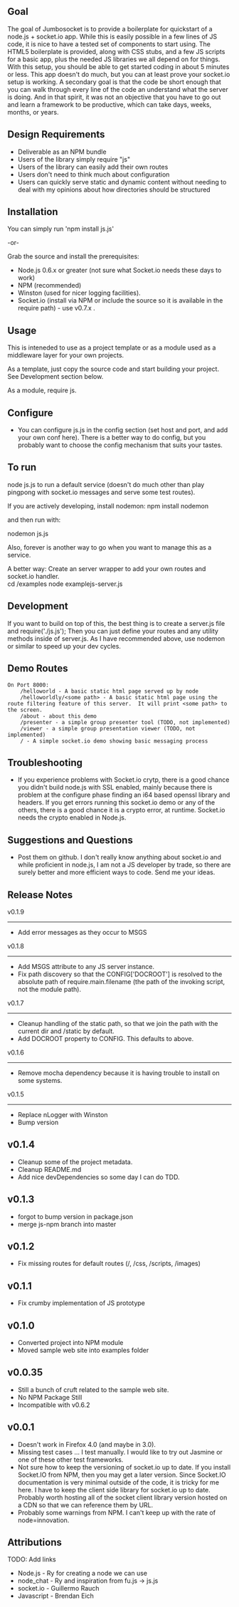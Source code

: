 ## Goal

The goal of Jumbosocket is to provide a boilerplate for quickstart of a node.js + socket.io app.  While this is easily possible in a few lines of JS code, it is nice to have a tested set of components to start using.  The HTML5 boilerplate is provided, along with CSS stubs, and a few JS scripts for a basic app, plus the needed JS libraries we all depend on for things.  With this setup, you should be able to get started coding in about 5 minutes or less.  This app doesn't do much, but you can at least prove your socket.io setup is working.  A secondary goal is that the code be short enough that you can walk through every line of the code an understand what the server is doing.  And in that spirit, it was not an objective that you have to go out and learn a framework to be productive, which can take days, weeks, months, or years.

## Design Requirements
* Deliverable as an NPM bundle
* Users of the library simply require "js"
* Users of the library can easily add their own routes
* Users don't need to think much about configuration
* Users can quickly serve static and dynamic content without needing to deal with my opinions about how directories should be structured

## Installation

You can simply run 'npm install js.js'

-or- 

Grab the source and install the prerequisites: 
* Node.js 0.6.x or greater (not sure what Socket.io needs these days to work)
* NPM (recommended)
* Winston (used for nicer logging facilities).
* Socket.io (install via NPM or include the source so it is available in the require path) - use v0.7.x .  


## Usage

This is inteneded to use as a project template or as a module used as a middleware layer for your own projects.

As a template, just copy the source code and start building your project.  See Development section below.

As a module, require js.  

## Configure

* You can configure js.js in the config section (set host and port, and add your own conf here).  There is a better way to do config, but you probably want to choose the config mechanism that suits your tastes.

## To run

node js.js to run a default service (doesn't do much other than play pingpong with socket.io messages and serve some test routes).

If you are actively developing, install nodemon:
npm install nodemon

and then run with:

nodemon js.js

Also, forever is another way to go when you want to manage this as a service.

A better way: Create an server wrapper to add your own routes and socket.io handler.  
cd /examples
node examplejs-server.js

## Development
If you want to build on top of this, the best thing is to create a server.js file and require('./js.js');   Then you can just define your routes and any utility methods inside of server.js.  As I have recommended above, use nodemon or similar to speed up your dev cycles.  

## Demo Routes
	On Port 8000:
		/helloworld - A basic static html page served up by node
		/helloworldly/<some path> - A basic static html page using the route filtering feature of this server.  It will print <some path> to the screen.
		/about - about this demo
		/presenter - a simple group presenter tool (TODO, not implemented)
		/viewer - a simple group presentation viewer (TODO, not implemented)
		/ - A simple socket.io demo showing basic messaging process
		
## Troubleshooting

* If you experience problems with Socket.io crytp, there is a good chance you didn't build node.js with SSL enabled, mainly because there is problem at the configure phase finding an i64 based openssl library and headers.  If you get errors running this socket.io demo or any of the others, there is a good chance it is a crypto error, at runtime.  Socket.io needs the crypto enabled in Node.js.

## Suggestions and Questions

*   Post them on github.  I don't really know anything about socket.io and while proficient in node.js, I am not a JS developer by trade, so there are surely better and more efficient ways to code.  Send me your ideas.

## Release Notes

v0.1.9
______
* Add error messages as they occur to MSGS

v0.1.8
______
* Add MSGS attribute to any JS server instance.
* Fix path discovery so that the CONFIG['DOCROOT'] is resolved to the absolute path of require.main.filename (the path of the invoking script, not the module path).

v0.1.7
______
* Cleanup handling of the static path, so that we join the path with the current dir and /static by default.
* Add DOCROOT property to CONFIG.  This defaults to above.

v0.1.6
______
* Remove mocha dependency because it is having trouble to install on some systems.

v0.1.5
______
* Replace nLogger with Winston
* Bump version

v0.1.4
-------
* Cleanup some of the project metadata.
* Cleanup README.md
* Add nice devDependencies so some day I can do TDD.

v0.1.3
-------
* forgot to bump version in package.json
* merge js-npm branch into master

v0.1.2
-------
* Fix missing routes for default routes (/, /css, /scripts, /images)

v0.1.1 
-------
* Fix crumby implementation of JS prototype

v0.1.0
-------
* Converted project into NPM module
* Moved sample web site into examples folder

v0.0.35
-------
* Still a bunch of cruft related to the sample web site.  
* No NPM Package Still
* Incompatible with v0.6.2

v0.0.1
-------
* Doesn't work in Firefox 4.0 (and maybe in 3.0).
* Missing test cases ... I test manually.  I would like to try out Jasmine or one of these other test frameworks.
* Not sure how to keep the versioning of socket.io up to date.  If you install Socket.IO from NPM, then you may get a later version.  Since Socket.IO documentation is very minimal outside of the code, it is tricky for me here.  I have to keep the client side library for socket.io up to date.  Probably worth hosting all of the socket client library version hosted on a CDN so that we can reference them by URL.
* Probably some warnings from NPM.  I can't keep up with the rate of node=innovation.

## Attributions

TODO: Add links
* Node.js - Ry for creating a node we can use
* node_chat - Ry and inspiration from fu.js -> js.js
* socket.io - Guillermo Rauch
* Javascript - Brendan Eich
